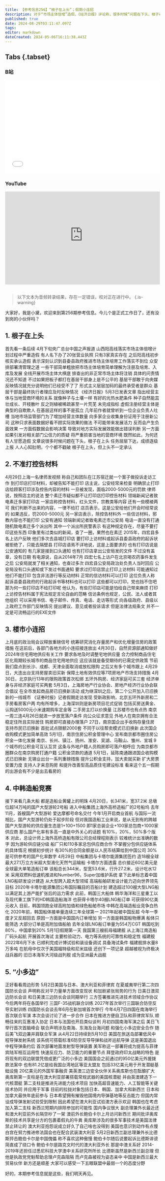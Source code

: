 ```yaml
---
title: 【参考信息256】“根子在上头”；假期小连招
description: 对于“市场主体倍增”造假，《经济日报》评论称，很多时候“问题在下头，根子在上头”。任务层层下达，成绩逐级上报，人人心知肚明，个个都不戳破。中央定调消化存量房产和优化增量住房，各地纷纷出台楼市小连招，南京更是一周三连。这个五一假期出游，不少可能是看房。中企拿下全球最大单笔造船订单，为卡塔尔建造18艘超大型LNG船，中韩高端船舶竞争日益激烈。奥库斯要扩员，新西兰副总理兼外长和澳大利亚前外长隔空互怼。
published: true
date: 2024-08-29T03:11:47.097Z
tags: 
editor: markdown
dateCreated: 2024-05-06T16:11:38.443Z
---
```


## Tabs {.tabset}
### B站
<div style="position: relative; padding: 30% 45%;">
<iframe style="position: absolute; width: 100%; height: 100%; left: 0; top: 0;" src="//player.bilibili.com/player.html?&bvid=BV1BZ421E7yE&page=1&as_wide=1&high_quality=1&danmaku=1&autoplay=0" scrolling="no" border="0" frameborder="no" framespacing="0" allowfullscreen="true"></iframe>
</div>

### YouTube
<div style="position: relative; padding: 30% 45%;">
<iframe style="position: absolute; top: 0; left: 0; width: 100%; height: 100%;" src="https://www.youtube-nocookie.com/embed/YouTubeVID" title="YouTube video player" frameborder="0" allow="accelerometer; autoplay; clipboard-write; encrypted-media; gyroscope; picture-in-picture" allowfullscreen></iframe>
</div>

## 

> 以下文本为音频转录结果，存在一定错误，校对正在进行中。
{.is-warning}

大家好，我是小黛，欢迎来到第256期参考信息。今儿个是正式工作日了，还有没到岗的小伙伴吗？

## 1. 根子在上头



首先看一条后续
4月下旬央广总台中国之声报道
山西阳高线落实市场主体倍增计划过程中严重造假
有人名下办了20张营业执照
只有3家真实存在
之后阳高线初步核实承认造假
表示深刻认识到县委县政府推进市场主体培育工作落实不到位
众安排部署清管理之道
一些干部简单粗放把市场主体培育简单理解为注册及培育、入库及发展
全线开展市场主体大棋底
排查出的非正常市场主体将注销
具体的问责情况还不知道
不过如果把板子都打在基层干部身上是不公平的
基层干部敢于向央媒反映情况就充分说明他们已经受不了了
形式主义层层加码的最终承受者是群众
基层干部是最终执行者理应及时反映情况
《经济日报》5月3日发表文章
指出经营主体与当地营商环境的关系
就像种子与土壤一样
有好的光热水肥条件
种子自然能茁壮成长、开枝散叶
反之则植被稀疏甚至一片荒芜
未完成指标
虚假注册经营主体是典型的自欺欺人
在基层这样的事不是孤立
几年前作者就曾听到一位企业负责人吐槽
当地市场监管部门为了增加经营主体数量
向多家企业收集身份证用于注册新公司
这种只求表面数据好看不顾实际效果的做法
不可能带来发展活力
反而会产生负面效果
一方面假数据会影响决策
导致对地方实际发展效能做出错误判断
另一方面如果引发对相关部门公信力的质疑
将严重损害当地的营商环境
既然如此，为何还有人甘愿造假
文章说很多时候问题在下头，根子在上头
任务层层下达，成绩逐级上报
人人心知肚明，个个都不戳破
根子在上头，但上头不一定承认

## 2. 不准打控告材料


4月29日上海一名律师发视频
称自己和团队在江苏宿迁就一个案子做投诉走访工作
到打印店打印材料，却被告知不能打印
店主说，公安经常来检查
明确禁止打印店给顾客打印涉及控告内容的材料
一旦被发现，面临2000-5000元的罚款
律师说，按照店主的说法
整个素迁市疑似都不让打印店打印控告材料
领端新闻记者致电素迁多家打印店
一家店称控告材料，红头文件，宗教类等内容
还有一些模棱两可
我们判断不出来的内容，一律不给打
店员表示，这是公安给他们开会时经常说的
如果违反，罚2000-5000元
另一家店表示，除控告材料外
一些信访材料，邪教内容也不能打印
公安有通知
领端新闻记者致电素迁市公安局
电话一直没有打通
随机致电素迁多个派出所
其中一个派出所民警表示
有这种规定存在，尽量不要打印这些东西
印象里有过类似的新闻，查了一圈，果然也在素迁
2015年，四宏县多名上访户反映
他们多次去县城打印店
要打印上访材料或起诉县委县政府的起诉状
被拒绝了，只能去隔壁县
打印店语焉不详地说，这是上面要求的
也有打印店说是公安通知的
有几家是接到口头通知
也有打印店拿出公安局发的文件
不过没有盖章，没有日期
有电源说，自从2014年7月
四宏七名上访户在北京喝农药事件发生之后
公安局就发了相关通知，也查过多次
四宏县公安局政治处负责人当时回应
公安局没有口头通知或下发过书面通知
要求过打印店禁止打印上访材料
可能通知过他们不能打印
包含非法游行等反动材料
正常的信访材料可以打印
这位负责人称
起诉县委县政府的行政起诉书等材料也可以打印
这些都可以打印，党也挡不住吧
那为何一些打印店不给打印呢
他认为，有些打印店可能是怕给自己带来麻烦
打印上访控告材料属于宪法规定言论自由的范畴
信访条例也规定，公民、法人或者其他组织
可以采用书信、电子邮件、传真、电话、走访等形式
向各级政府、县级以上政府工作部门反映情况
提出建议、意见或者投诉请求
但是法律法规条文
并不一定是可流畅运行的EXE文件


## 3. 楼市小连招

上月底的政治局会议释放重磅信号
统筹研究消化存量房产和优化增量住房的政策措施
在这前后，各部门各地方的小连招接连放出
4月30日，自然资源部通知做好2024年住宅用地供应有关工作
要求各地及时调整宅地供应量
合力控制商品住宅区化周期较长城市的商品住宅用地供应
这应该就是备受期待的已需定供政策
节前我们盘点到长沙、成都、天津全面取消或放松限购
之后又有多个城市跟上
4月29日，大连出台支持房屋卖旧买新
保障土地有效供应等7项房地产市场支持措施
4月30日，北京执行13年的限购政策首次松绑
五环外购房、经济家庭可买三套
经济单身与非经济家庭可买两套
5月3日，上海房地产行业协会、房地产经济行业协会联合倡议
在全市发起商品房已旧换新活动
成为继深圳之后，第二个公开加入已旧换新的一线城市
《证券时报》记者假期走访发现
受新政影响，北京五环外新房和二手房看房客户两
均有所增多，上海深圳则是新房项目花式促销
包括买房送黄金、认购送5000元小米速期购车定金等
二手房主打以价换量
江苏楼市也有点热
南京一周三连4月26日就进一步放宽落户条件
向公众征求意见
外地人在南京拥有合法稳定住所且实际居住
购房即可直接办理落户
27日，南京国企出手收购存量住房
支持市民已旧换新
首批试点限额2000套
不同于以往帮卖模式已旧换新
此次国企收购模式更加简单高效
5月1日，南京住房公积金管理中心
宣布南京都市圈住房公积金一体化发展
南京、长州、镇江、扬州、淮安、吴湖、马鞍山、雏州、宣城
9个城市的公积金可互认互贷
这条与外地户籍人员购房即可落户相呼应
为南京都市圈群众在南京购房打通户籍
公积金贷款的通道
5月1日，延陈南通跟进国企收购模式已旧换新
无锡业出台一系列重磅措施
提升公积金支持，加大卖就买新
扩大房票安置力度
支持人才来息购房
和提升改善型高品质住宅建设标准
看来这个五一假期的出游会有不少是出去看房的

## 4. 中韩造船竞赛


接下来看几条大船
都是造船业黄罐上的明珠
4月20日，长341米，宽37.2米
总墩位超14万吨的国产大型游轮2号船
进入中船集团上海外高桥造船厂的2号船坞
去年11月，首艘国产大型游轮
爱达摩都号命名交付
今年1月开启商业首航
与国际一流相比，国产大型游轮仍处于起步阶段
但对我国造船工业来说，是从无到有的跨越
国产大型游轮的供应量生态是1+100+1500
即1家总装企业+100家总包商+1000家供应商
那么国产化率有多高一直是中外关心的话题
有10%，20%，50%多个版本
对此，总设计师上海外高桥造船有限公司总经理程刚表示
较难统计出准确的数字
因为游轮供应链分级
船厂只和110多家总包供应商合作
不掌握分包供应链体系的具体情况
根据初步统计
有30%的合同金额是以人民币结算给到中国公司
30%是可供参考的国产化率数字
4月29日
中船集团与卡塔尔能源集团签约
造18艘全球最大27.1万立方米超大型液化天然气运输船
卡塔尔方面透露
总价接近60亿美元是全球最大单笔造船订单
该船总长344米，型宽53.6米，行升27.2米，设计吃水12米
采用双燃料低速机推进和Number96，Super加维护系统
拿下此单标志着中国LNG船研发设计建造
从大型跨入超大型领域
高端船舶研发设计能力迈向世界领先目标
2020年卡塔尔能源集团公布国际瞩目的百船计划
建造超过100艘大型LNG船
以满足其上游产能扩张后的运力需求
此前，韩国三大船体
韩华海洋和三星重工以及现代重工旗下的HD韩国造船海洋
也获得卡塔尔40艘LNG船订单
可获得90亿美元收入
目前，韩国领跑全球高附加值和绿色船舶市场
中韩在高端造船业竞争白热化
2020年前，韩国船体接单量连续三年全球第一
2021年起被中国反超
今年一季度才又反超回去
原因一方面是中国国内订单增加
另一方面是韩国船物爆满
船体只能筛选
大部分订单是高附加值船舶
去年全球LNG船订单量为554万CGT
韩国吃到80%，中国拿到20%
5月1日假期第一天
我国第三艘航母福建舰
从上海江南造船厂码头起航
开展首次海试
主要检验动力、电力等系统的可靠性和稳定性
福建舰2022年6月下水
已顺利完成计博试验和装设备调试
具备海试条件
福建舰排水量8万多吨
在航母中仅次于美国福特级和尼米兹级
还创下一项记录
超越被视为终极决战兵器的
旧日本海军大河级战列舰
成为亚洲最大战舰

## 5. “小多边”

正好看看周边形势
5月2日美国与日本、澳大利亚和菲律宾
在夏威夷举行第二次四国防长会谈
声明称反对平力量单方面改变现状
和加剧紧张局势的行为
日美日澳双边防长会谈
和日美澳三边防长会谈同期举行
三方签署推进先进技术领域合作协议
今后两年将在各国举行
三国F-35战机联合训练
2027年首次举行三国联合防空反导实射训练
四国防长会谈去年6月在新加坡首次举行
今年4月7日四国在南海举行首次联合军演
本次会谈讨论了进一步合作
日本在推进方便自卫队和菲律宾军队
顺畅往来的互惠准入协定
日本与法国也开启类似谈判
月初四国南海军演之后
美日飞举行首次首脑峰会
联合声明涉及南海、东海及台海问题
和强化小多边安全合作
随后美飞双边兼并肩联合军演
从4月22日持续到5月10日
美国在旅送岛部署低风中程导弹发射系统
该系统可搭载标准6防空反导导弹和战斧巡航导弹
这是美国退出中程导弹条约后
首次部署地面发射型导弹装置
美军称这一部署将成为提高与菲律宾陆军相互运用性
快速反应力、防卫能力的重要节点
拜登政府印太战略的特色
是将现有的双边联盟凭借成更广泛的小多边
美国国会之前通过的950亿美元外援拨款法案中
也有81.2亿是给我国台湾地区等亚太盟友
包括33亿美元用于开发潜艇基础设施
20亿美元的外国军事融资
美英澳三边安全伙伴关系奥库斯也在酝酿扩大
奥库斯第一支柱是在澳大利亚部署搭载常规武器的美国核潜艇
并由英澳建造下一代核潜艇
第二支柱是推进先进能力技术项目
加快高超音速能力、人工智能等关键技术协同
并应用于军事
目前的拉拢对象包括日本、韩国、加拿大和新西兰
日本和加拿大最快年底前参与
日本希望拥有摧毁他国境内导弹基地等反击能力
但国内常设成导弹发射试验受到限制
因此希望在澳大利亚试验澳方表示欢迎
韩国也在考虑加入第二支柱
新西兰短期内排除参加的可能性
国内争议很大
副总理兼外长最近还和澳大利亚前外长隔空吵了一架
澳前外长鲍伯卡尔上月访问新西兰
期间批评奥库斯的技术共享是分方的包裹着假丸的牛粪
奥库斯涉及的很多军事技术是美国法律禁止转让的
澳大利亚抱怨说成立好久了自己啥也没得到
美国也意识到动作有点慢
白宫在努力推进修法国会也在配合武装澳大利亚
5月2日新西兰副总理兼外长比德斯抨击鲍伯卡尔是中国傀儡
称不喜欢这种傲慢
鲍伯卡尔随后说要起诉比德斯诽谤简直成了绕口令
鲍伯卡尔是路克文时代的澳大利亚外长
那是中澳关系好
2014-2019年还担任过悉尼科技大学澳中关系研究所所长
比德斯虽然是新西兰副总理
但他是执政党党魁帮助总理卢克森阻隔
而卢克森被视为姿态亲中
中国是新西兰最大贸易伙伴
新方还是顺差
大家可以感受一下五眼联盟中最弱一个的态度分野

好的，本期参考信息就是这些，我们明天再见。
